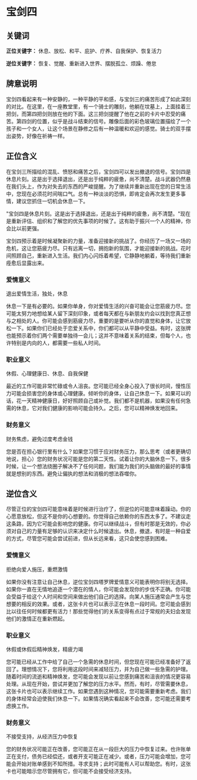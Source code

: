 # 宝剑四

## 关键词

**正位关键字：** 休息、放松、和平、庇护、疗养、自我保护、恢复活力

**逆位关键字：** 恢复、觉醒、重新进入世界、摆脱孤立、烦躁、倦怠

## 牌意说明

宝剑四看起来有一种安静的，一种平静的平和感，与宝剑三的痛苦形成了如此深刻的对比。在这里，在一座教堂里，有一个骑士的雕刻，他躺在坟墓上，上面挂着三把剑，而第四把剑则放在他的下面。这三把剑提醒了他在之前的卡片中忍受的痛苦。第四剑的位置，似乎是战斗结束的信号。雕像后面的彩色玻璃位置描绘了一个孩子和一个女人，让这个场景在静修之后有一种温暖和欢迎的感觉。骑士的双手摆出姿势，好像在祈祷一样。

## 正位含义

在宝剑三所描绘的混乱、愤怒和痛苦之后，宝剑四可以发出撤退的信号。宝剑四是休息片刻。这是出于选择退出，还是出于纯粹的疲惫，尚不清楚。战斗武器仍然悬在我们头上，作为对失去的东西的严峻提醒。为了继续并重新出现在您的日常生活中，您现在必须花时间喘口气。总有一种淡淡的恐惧，即肯定会再次发生更多事情，建议您抓住一切机会休息一下。

"宝剑四是休息片刻。这是出于选择退出，还是出于纯粹的疲惫，尚不清楚。"现在是重新评估、组织和了解您的优先事项的时候了。这有助于振兴一个人的精神，你会比以前更强。

宝剑四预示着是时候凝聚新的力量，准备迎接新的挑战了。你经历了一场又一场的危机，这让您筋疲力尽。只有远离一切，拥抱新的氛围，才能迎接新的挑战。花时间照顾自己，重新进入生活。我们内心闪烁着希望，它静静地躺着，等待我们重新痊愈后显露出来。

### 爱情意义

退出爱情生活，独处，休息

休息一下是有必要的。如果你单身，你对爱情生活的兴奋可能会让您筋疲力尽。您可能太努力地想给某人留下深刻印象，或者每天都在与新朋友约会以找到您真正想与之相处的人。你可能会感到筋疲力尽，重要的是要听从你的直觉和身体，让它放松一下。如果你们已经处于恋爱关系中，你们都可以从平静中受益。有时，这张牌也能预示着你们两个需要单独待一会儿；这并不意味着关系的结束，但每个人，也许特别是内向的人，都需要一些私人时间。

### 职业意义

休假、心理健康日、休息、自我保健

最近的工作可能非常忙碌或令人沮丧。您可能已经全身心投入了很长时间，慢性压力可能会损害您的身体或心理健康。倾听你的身体，让自己休息一下。如果可以的话，花一天精神健康日，好好照顾自己或补觉。我们都不是机器，如果没有任何急需的休息，它对我们健康的影响可能会持久。之后，您可以精神焕发地回来。

### 财务意义

财务焦虑，避免过度考虑金钱

您是否在担心银行里有什么？如果您习惯于应对财务压力，那么思考（或者更确切地说，担心）您的财务状况可能是您的第二天性。试着让你的大脑休息一下。很多时候，让一个想法绕圈子解决不了任何问题，我们能为我们的头脑做的最好的事情就是想别的东西。避免让偏执的想法和消极的想法吞噬你。

## 逆位含义

尽管正位的宝剑四可能意味着是时候进行治疗了，但逆位的可能意味着躁动。你的心愿意放松，但这不是你的心想要的。你觉得自己依赖你的东西太多了。不建议走这条路，因为它可能会影响您的健康。你可以继续战斗，但有时那是无效的，你必须对自己的力量有足够的认识来决定什么时候退出。休息，撤退，有时是一种自爱的方式，尽管您可能会尝试前进，但从长远来看，这只会使您感到困难。

### 爱情意义

拒绝向爱人施压，重燃激情

如果你没有注意让自己休息，逆位宝剑四塔罗牌爱情意义可能表明你将别无选择。如果你一直在无情地追逐一个潜在的情人，你可能会发现你的步伐不正确。你可能会受益于给这个人时间和空间来做出他们自己的选择。向某人施压通常会产生与您想要的相反的效果。或者，这张卡片也可以表示正在休息一段时间。您可能会感到比以往任何时候都更有活力！那些觉得他们的关系变得有点过于常规的夫妇会发现他们的激情正在重新燃起。

### 职业意义

休假或休假后精神焕发，精疲力竭

您可能已经从工作中给了自己一个急需的休息时间，但您现在可能已经准备好了返回了。理想情况下，您将利用这段时间来减轻压力，并为自己做一些急需的护理。随着时间的流逝和精神焕发，您可能会发现以前让您感到痛苦和沮丧的情况更容易处理。从现在开始，尝试并更加了解您的压力水平。然而，有时，尽管需要休息，这张卡片也可以表示继续工作。如果您遇到这种情况，您可能需要重新考虑。我们的身体经常会迫使我们休息一下。如果情况确实看起来不会改善，您可能还需要考虑换工作。

### 财务意义

不接受支持，从经济压力中恢复

您的财务状况可能正在改善，您可能正在从一段巨大的压力中恢复过来。也许账单正在支付，债务已经偿还，或者开支可能正在减少。或者，压力可能会增加，您可能会开始对账单感到不知所措。寻求支持；此时可能有人可以帮助您。有时，这张卡也可能暗示您尽管拥有它，但可能不会接受经济支持。